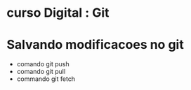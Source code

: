# curso Digital : Git

# Salvando modificacoes no git
* comando git push
* comando git pull
* commando git fetch
